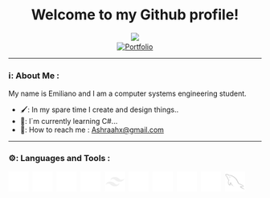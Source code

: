 <h1 align="center">Welcome to my Github profile!</h1>
<div id="header" align="center">
  <img src="https://i.pinimg.com/originals/4f/d0/c0/4fd0c049c173c9beb5a0101a84deb6f9.gif" width="200"/>
</div>
<div id="badges" align="center">
  <a href="https://ashrahx.github.io/Personal-Portfolio/">
    <img src="https://img.shields.io/badge/-PORTFOLIO-blueviolet" alt="Portfolio" width="120" height="30"/>
  </a>
</div>

---

### ℹ️: About Me :
My name is Emiliano and I am a computer systems engineering student.
- 🖌️: In my spare time I create and design things..
- 🌱: I´m currently learning C#...
- 📧: How to reach me : Ashraahx@gmail.com
---

### ⚙: Languages and Tools :
<div display="flex">
    <img src="/images/html5.svg" title="HTML" alt="HTML" width="40" height="40" />&nbsp;
<img src="/images/css3.svg" title="CSS" alt="CSS" width="40" height="40" />&nbsp;
<img src="/images/js.svg" title="JavaScript" alt="JavaScript" width="40" height="40" />&nbsp;
<img src="/images/typescript.svg" title="TypeScript" alt="TypeScript" width="40" height="40" />&nbsp;
<img src="/images/tailwind.svg" title="TailwindCSS" alt="TailwindCSS" width="40" height="40" />&nbsp;
<img src="/images/python.svg" title="Python" alt="Python" width="40" height="40" />&nbsp;
<img src="/images/php.svg" title="PHP" alt="PHP" width="40" height="40" />&nbsp;
<img src="/images/laravel.svg" title="Laravel" alt="Laravel" width="40" height="40" />&nbsp;
<img src="/images/git.svg" title="Git" alt="Git" width="40" height="40" />&nbsp;
<img src="/images/mysql.svg" title="MySQL" alt="MySQL" width="40" height="40" />&nbsp;

  
</div>
